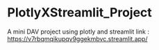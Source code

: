 # PlotlyXStreamlit_Project
A mini DAV project using plotly and streamlit
link : https://v7rbqmqikupqv9ggekmbvc.streamlit.app/
